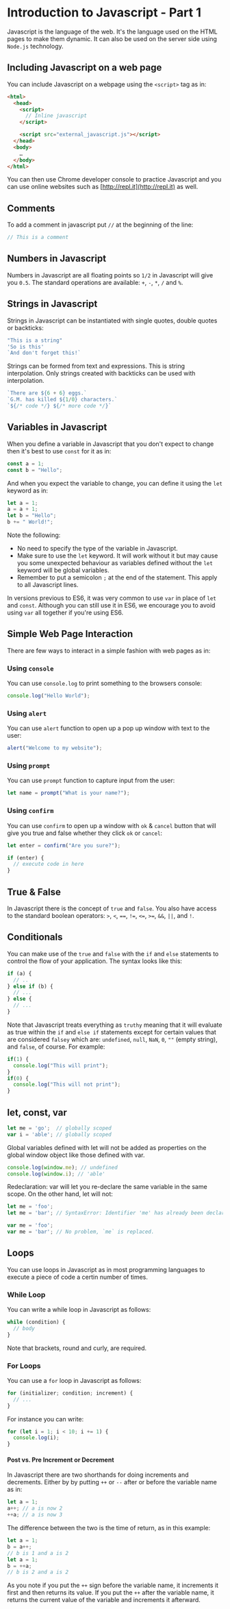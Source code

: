 # Introduction to Javascript - Part 1
Javascript is the language of the web. It's the language used on the HTML pages to make them dynamic. It can also be used on the server side using `Node.js` technology.
## Including Javascript on a web page
You can include Javascript on a webpage using the `<script>` tag as in:
```html
<html>
  <head>
    <script>
      // Inline javascript
    </script>

    <script src="external_javascript.js"></script>
  </head>
  <body>
    …
  </body>
</html>
```
You can then use Chrome developer console to practice Javascript and you can use online websites such as [http://repl.it](http://repl.it) as well.

## Comments
To add a comment in javascript put `//` at the beginning of the line:
```javascript
// This is a comment
```
## Numbers in Javascript
Numbers in Javascript are all floating points so `1/2` in Javascript will give you `0.5`. The standard operations are available: `+`, `-`, `*`, `/` and `%`.

## Strings in Javascript
Strings in Javascript can be instantiated with single quotes, double quotes or backticks:
```javascript
"This is a string"
'So is this'
`And don't forget this!`
```
Strings can be formed from text and expressions. This is string interpolation.  Only strings created with backticks can be used with interpolation.

```javascript
`There are ${6 + 6} eggs.`
`G.M. has killed ${1/0} characters.`
`${/* code */} ${/* more code */}`
```
## Variables in Javascript
When you define a variable in Javascript that you don't expect to change then it's best to use `const` for it as in:
```js
const a = 1;
const b = "Hello";
```
And when you expect the variable to change, you can define it using the `let` keyword as in:
```javascript
let a = 1;
a = a + 1;
let b = "Hello";
b += " World!";
```
Note the following:
- No need to specify the type of the variable in Javascript.
- Make sure to use the `let` keyword. It will work without it but may cause you some unexpected behaviour as variables defined without the `let` keyword will be global variables.
- Remember to put a semicolon `;` at the end of the statement. This apply to all Javascript lines.

In versions previous to ES6, it was very common to use `var` in place of `let` and `const`. Although you can still use it in ES6, we encourage you to avoid using `var` all together if you're using ES6.

## Simple Web Page Interaction
There are few ways to interact in a simple fashion with web pages as in:
### Using `console`
You can use `console.log` to print something to the browsers console:
```javascript
console.log("Hello World");
```
### Using `alert`
You can use `alert` function to open up a pop up window with text to the user:
```javascript
alert("Welcome to my website");
```
### Using `prompt`
You can use `prompt` function to capture input from the user:
```javascript
let name = prompt("What is your name?");
```

### Using `confirm`
You can use `confirm` to open up a window with `ok` & `cancel` button that will give you true and false whether they click `ok` or `cancel`:
```javascript
let enter = confirm("Are you sure?");

if (enter) {
  // execute code in here
}
```

## True & False
In Javascript there is the concept of `true` and `false`. You also have access to the standard boolean operators: `>`, `<`,   `==`, `!=`, `<=`, `>=`, `&&`, `||`, and `!`.

## Conditionals
You can make use of the `true` and `false` with the `if` and `else` statements to control the flow of your application. The syntax looks like this:
```javascript
if (a) {
  // ..
} else if (b) {
  // ...
} else {
  // ...
}
```
Note that Javascript treats everything as `truthy` meaning that it will evaluate as true within the `if` and `else if` statements except for certain values that are considered `falsey` which are: `undefined`, `null`, `NaN`, `0`, `""` (empty string), and `false`, of course. For example:
```javascript
if(1) {
  console.log("This will print");
}
if(0) {
  console.log("This will not print");
}
```

## let, const, var

```javascript
let me = 'go';  // globally scoped
var i = 'able'; // globally scoped
```
Global variables defined with let will not be added as properties on the global window object like those defined with var.

```javascript
console.log(window.me); // undefined
console.log(window.i); // 'able'
```
Redeclaration:  var will let you re-declare the same variable in the same scope. On the other hand, let will not:

```javascript
let me = 'foo';
let me = 'bar'; // SyntaxError: Identifier 'me' has already been declared

var me = 'foo';
var me = 'bar'; // No problem, `me` is replaced.
```
## Loops
You can use loops in Javascript as in most programming languages to execute a piece of code a certin number of times.

### While Loop
You can write a while loop in Javascript as follows:
```javascript
while (condition) {
  // body
}
```
Note that brackets, round and curly, are  required.

### For Loops
You can use a `for` loop in Javascript as follows:
```javascript
for (initializer; condition; increment) {
  // ...
}
```
For instance you can write:
```js
for (let i = 1; i < 10; i += 1) {
  console.log(i);
}
```

#### Post vs. Pre Increment or Decrement
In Javascript there are two shorthands for doing increments and decrements. Either by by putting `++` or `--` after or before the variable name as in:
```javascript
let a = 1;
a++; // a is now 2
++a; // a is now 3
```
The difference between the two is the time of return, as in this example:
```javascript
let a = 1;
b = a++;
// b is 1 and a is 2
let a = 1;
b = ++a;
// b is 2 and a is 2
```
As you note if you put the `++` sign before the variable name, it increments it first and then returns its value. If you put the `++` after the variable name, it returns the current value of the variable and increments it afterward.
